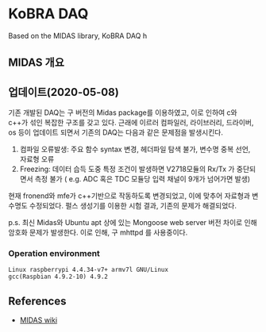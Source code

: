 # KoBRA DAQ
   Based on the MIDAS library, KoBRA DAQ h
 
 ## MIDAS 개요
 
 ## 업데이트(2020-05-08)
 
   기존 개발된 DAQ는 구 버전의 Midas package를 이용하였고, 이로 인하여 c와 c++가 섞인 복잡한 구조를 갖고 있다. 근래에 이르러 컴파일러, 라이브러리, 드라이버, os 등이 업데이트 되면서 기존의 DAQ는 다음과 같은 문제점을 발생시킨다.

1. 컴파일 오류발생: 주요 함수 syntax 변경, 헤더파일 탐색 불가, 변수명 중복 선언, 자료형 오류
2. Freezing: 데이터 습득 도중 특정 조건이 발생하면 V2718모듈의 Rx/Tx 가 중단되면서 측정 불가 ( e.g. ADC 혹은 TDC 모듈당 입력 채널이 9개가 넘어가면 발생) 


현재 fronend와 mfe가 c++기반으로 작동하도록 변경되었고, 이에 맞추어 자료형과 변수명도 수정되었다. 펄스 생성기를 이용한 시험 결과, 기존의 문제가 해결되었다.

 p.s. 최신 Midas와 Ubuntu apt 상에 있는 Mongoose web server 버전 차이로 인해 암호화 문제가 발생한다. 이로 인해, 구 mhttpd 를 사용중이다.  


### Operation environment

    Linux raspberrypi 4.4.34-v7+ armv7l GNU/Linux
    gcc(Raspbian 4.9.2-10) 4.9.2



## References
- [MIDAS wiki]( https://midas.triumf.ca/MidasWiki/index.php/Main_Page)


